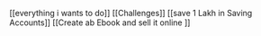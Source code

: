 [[everything i wants to do]]
[[Challenges]]
[[save 1 Lakh in Saving Accounts]]
[[Create ab Ebook and sell it online ]]